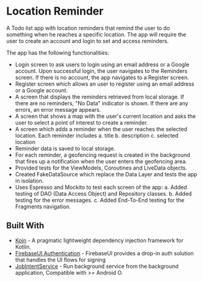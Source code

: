 # Location Reminder

A Todo list app with location reminders that remind the user to do something when he reaches a specific location. The app will require the user to create an account and login to set and access reminders.

The app has the following functionalities: 
- Login screen to ask users to login using an email address or a Google account. Upon successful login, the user navigates to the Reminders screen. If there is no account, the app navigates to a Register screen.  
- Register screen which allows an user to register using an email address or a Google account.
- A screen that displays the reminders retrieved from local storage. If there are no reminders, "No Data"  indicator is shown.  If there are any errors, an error message appears.
- A screen that shows a map with the user's current location and asks the user to select a point of interest to create a reminder.
- A screen which adds a reminder when the user reaches the selected location.  Each reminder includes
    a. title
    b. description
    c. selected location
- Reminder data is saved to local storage.
- For each reminder, a geofencing request is created in the background that fires up a notification when the user enters the geofencing area.
- Provided tests for the ViewModels, Coroutines and LiveData objects.
- Created FakeDataSource which replace the Data Layer and tests the app in isolation.
- Uses Espresso and Mockito to test each screen of the app:
    a. Added testing of DAO (Data Access Object) and Repository classes.
    b. Added testing for the error messages.
    c. Added End-To-End testing for the Fragments navigation.


## Built With

* [Koin](https://github.com/InsertKoinIO/koin) - A pragmatic lightweight dependency injection framework for Kotlin.
* [FirebaseUI Authentication](https://github.com/firebase/FirebaseUI-Android/blob/master/auth/README.md) - FirebaseUI provides a drop-in auth solution that handles the UI flows for signing
* [JobIntentService](https://developer.android.com/reference/androidx/core/app/JobIntentService) - Run background service from the background application, Compatible with >= Android O.
